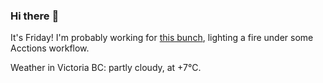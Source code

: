 ### Hi there :wave:

It's Friday! I'm probably working for [this bunch](https://github.com/kohofinancial), lighting a fire under some Acctions workflow.

Weather in Victoria BC: partly cloudy, at +7°C.
